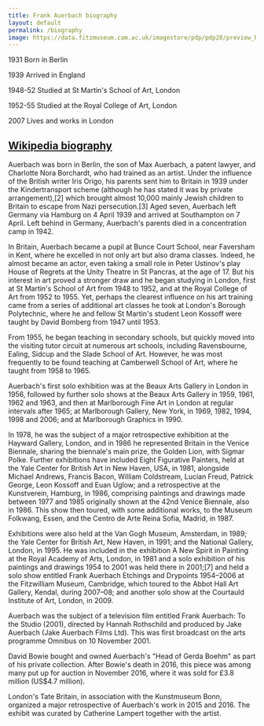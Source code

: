 ```yaml
---
title: Frank Auerbach biography
layout: default
permalink: /biography
image: https://data.fitzmuseum.cam.ac.uk/imagestore/pdp/pdp28/preview_P_26_2000.jpg
---
```

1931 Born in Berlin

1939 Arrived in England

1948-52 Studied at St Martin's School of Art, London

1952-55 Studied at the Royal College of Art, London

2007 Lives and works in London

## [Wikipedia biography](https://en.wikipedia.org/wiki/Frank_Auerbach)

Auerbach was born in Berlin, the son of Max Auerbach, a patent lawyer, and Charlotte Nora Borchardt, who had trained as an artist. Under the influence of the British writer Iris Origo, his parents sent him to Britain in 1939 under the Kindertransport scheme (although he has stated it was by private arrangement),[2] which brought almost 10,000 mainly Jewish children to Britain to escape from Nazi persecution.[3] Aged seven, Auerbach left Germany via Hamburg on 4 April 1939 and arrived at Southampton on 7 April. Left behind in Germany, Auerbach's parents died in a concentration camp in 1942.

In Britain, Auerbach became a pupil at Bunce Court School, near Faversham in Kent, where he excelled in not only art but also drama classes. Indeed, he almost became an actor, even taking a small role in Peter Ustinov's play House of Regrets at the Unity Theatre in St Pancras, at the age of 17. But his interest in art proved a stronger draw and he began studying in London, first at St Martin's School of Art from 1948 to 1952, and at the Royal College of Art from 1952 to 1955. Yet, perhaps the clearest influence on his art training came from a series of additional art classes he took at London's Borough Polytechnic, where he and fellow St Martin's student Leon Kossoff were taught by David Bomberg from 1947 until 1953.

From 1955, he began teaching in secondary schools, but quickly moved into the visiting tutor circuit at numerous art schools, including Ravensbourne, Ealing, Sidcup and the Slade School of Art. However, he was most frequently to be found teaching at Camberwell School of Art, where he taught from 1958 to 1965.

Auerbach's first solo exhibition was at the Beaux Arts Gallery in London in 1956, followed by further solo shows at the Beaux Arts Gallery in 1959, 1961, 1962 and 1963, and then at Marlborough Fine Art in London at regular intervals after 1965; at Marlborough Gallery, New York, in 1969, 1982, 1994, 1998 and 2006; and at Marlborough Graphics in 1990.

In 1978, he was the subject of a major retrospective exhibition at the Hayward Gallery, London, and in 1986 he represented Britain in the Venice Biennale, sharing the biennale's main prize, the Golden Lion, with Sigmar Polke. Further exhibitions have included Eight Figurative Painters, held at the Yale Center for British Art in New Haven, USA, in 1981, alongside Michael Andrews, Francis Bacon, William Coldstream, Lucian Freud, Patrick George, Leon Kossoff and Euan Uglow; and a retrospective at the Kunstverein, Hamburg, in 1986, comprising paintings and drawings made between 1977 and 1985 originally shown at the 42nd Venice Biennale, also in 1986. This show then toured, with some additional works, to the Museum Folkwang, Essen, and the Centro de Arte Reina Sofia, Madrid, in 1987.

Exhibitions were also held at the Van Gogh Museum, Amsterdam, in 1989; the Yale Center for British Art, New Haven, in 1991; and the National Gallery, London, in 1995. He was included in the exhibition A New Spirit in Painting at the Royal Academy of Arts, London, in 1981 and a solo exhibition of his paintings and drawings 1954 to 2001 was held there in 2001;[7] and held a solo show entitled Frank Auerbach Etchings and Drypoints 1954–2006 at the Fitzwilliam Museum, Cambridge, which toured to the Abbot Hall Art Gallery, Kendal, during 2007–08; and another solo show at the Courtauld Institute of Art, London, in 2009.

Auerbach was the subject of a television film entitled Frank Auerbach: To the Studio (2001), directed by Hannah Rothschild and produced by Jake Auerbach (Jake Auerbach Films Ltd). This was first broadcast on the arts programme Omnibus on 10 November 2001.

David Bowie bought and owned Auerbach's "Head of Gerda Boehm" as part of his private collection. After Bowie's death in 2016, this piece was among many put up for auction in November 2016, where it was sold for £3.8 million (US$4.7 million).

London's Tate Britain, in association with the Kunstmuseum Bonn, organized a major retrospective of Auerbach's work in 2015 and 2016. The exhibit was curated by Catherine Lampert together with the artist.
